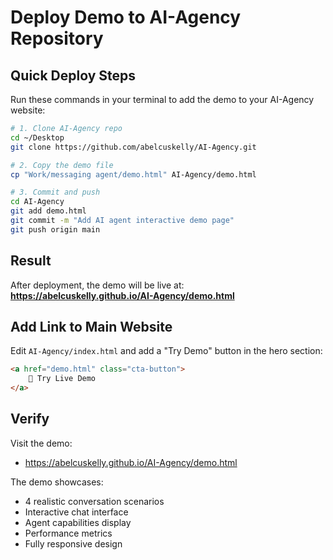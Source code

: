 # Deploy Demo to AI-Agency Repository

## Quick Deploy Steps

Run these commands in your terminal to add the demo to your AI-Agency website:

```bash
# 1. Clone AI-Agency repo
cd ~/Desktop
git clone https://github.com/abelcuskelly/AI-Agency.git

# 2. Copy the demo file
cp "Work/messaging agent/demo.html" AI-Agency/demo.html

# 3. Commit and push
cd AI-Agency
git add demo.html
git commit -m "Add AI agent interactive demo page"
git push origin main
```

## Result

After deployment, the demo will be live at:
**https://abelcuskelly.github.io/AI-Agency/demo.html**

## Add Link to Main Website

Edit `AI-Agency/index.html` and add a "Try Demo" button in the hero section:

```html
<a href="demo.html" class="cta-button">
    🚀 Try Live Demo
</a>
```

## Verify

Visit the demo:
- https://abelcuskelly.github.io/AI-Agency/demo.html

The demo showcases:
- 4 realistic conversation scenarios
- Interactive chat interface
- Agent capabilities display
- Performance metrics
- Fully responsive design
